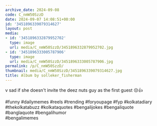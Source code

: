 ```yaml
---
archive_date: 2024-09-08
code: C_nmW50SzzD
date: 2024-09-07 14:08:51+00:00
id: '3451896339079314627'
layout: post
media:
- id: '3451896332879952702'
  type: image
  url: media/C_nmW50SzzD/3451896332879952702.jpg
- id: '3451896333005787906'
  type: image
  url: media/C_nmW50SzzD/3451896333005787906.jpg
permalink: /p/C_nmW50SzzD/
thumbnail: media/C_nmW50SzzD/3451896339079314627.jpg
title: Album by solleker_fisherman
---
```


v sad if she doesn't invite the deez nuts guy as the first guest 😒👍  
  
#funny #dailymemes #reels #trending #foryoupage #fyp  #kolkatadiary #thekolkatabuzz #kolkataquotes  #bengalijokes #bengaliquote #banglaquote #bengalihumor  
#bengalimemes